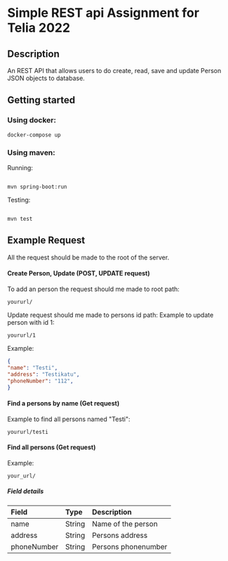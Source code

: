 # Simple REST api Assignment for Telia 2022

## Description
An REST API that allows users to do create, read, save and update Person JSON objects to database.


##  Getting started


### Using docker:

```docker
docker-compose up
```

### Using maven:

Running: 


```shell

mvn spring-boot:run

```

Testing:

```shell

mvn test

```


## Example Request

All the request should be made to the root of the server.

#### Create Person, Update (POST, UPDATE request)
To add an person the request should me made to root path:


```
yoururl/
```


Update request should me made to persons id path:
Example to update person with id 1:

```
yoururl/1
```

Example: 
```json
{
"name": "Testi",
"address": "Testikatu",
"phoneNumber": "112",
}
```

#### Find a persons by name (Get request)
Example to find all persons named "Testi": 

```
yoururl/testi
```

#### Find all persons (Get request)
Example: 

```
your_url/
```

##### Field details

| Field             | Type  | Description                                                           | 
|:---               |:---   |:---                                                                   |
|name               |String |Name of the person                                                     |
|address            |String |Persons address                                                        |
|phoneNumber        |String |Persons phonenumber                                                    |
